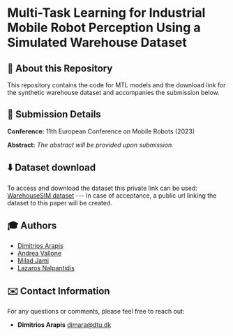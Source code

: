 # Multi-Task Learning for Industrial Mobile Robot Perception Using a Simulated Warehouse Dataset

## 📝 About this Repository
This repository contains the code for MTL models and the download link for the synthetic warehouse dataset and accompanies the submission below.

## 📄 Submission Details

**Conference:** 11th European Conference on Mobile Robots (2023)

**Abstract:** _The abstract will be provided upon submission._

## ⬇️ Dataset download

To access and download the dataset this private link can be used: [WarehouseSIM dataset](https://figshare.com/s/c83daa843a6038161751) --- In case of acceptance, a public url linking the dataset to this paper will be created. 

## 🎓 Authors

- [Dimitrios Arapis](https://www.linkedin.com/in/dimarapis/)
- [Andrea Vallone](https://www.linkedin.com/in/andrea-vallone/)
- [Milad Jami](https://www.linkedin.com/in/milajam/)
- [Lazaros Nalpantidis](https://www.linkedin.com/in/lanalpa/)


## ✉️ Contact Information

For any questions or comments, please feel free to reach out:

- **Dimitrios Arapis** [dimara@dtu.dk](mailto:dimara@dtu.dk)
